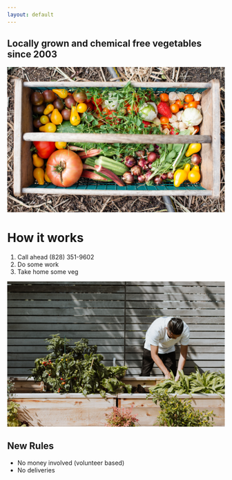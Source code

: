 ```yaml
---
layout: default
---
```


## Locally grown and chemical free vegetables since 2003

![Vegetable Farm](zoe-schaeffer-hmoDcZnB7uw-unsplash.jpg)

# How it works

1.  Call ahead (828) 351-9602
1.  Do some work
1.  Take home some veg

![Volunteering](priscilla-du-preez-JCZ2pE-Szpw-unsplash.jpg)

## New Rules

* No money involved (volunteer based)
* No deliveries



